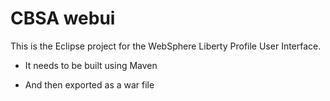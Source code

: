 # CBSA webui
<!---  Copyright contributors to the CICS Banking Sample Application (CBSA) project -->
This is the Eclipse project for the WebSphere Liberty Profile User Interface.

* It needs to be built using Maven

* And then exported as a war file
